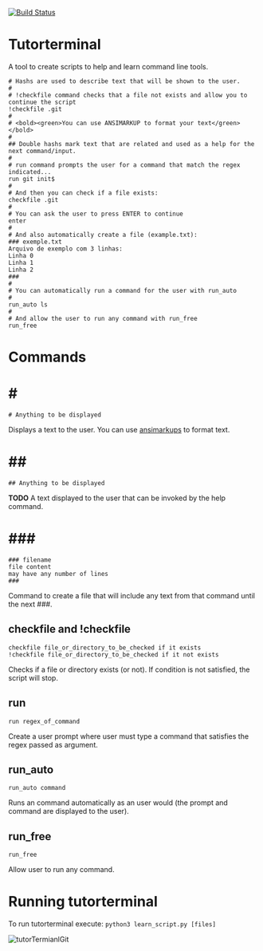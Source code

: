 [![Build Status](https://travis-ci.org/matheusgr/tutorterminal.svg?branch=master)](https://travis-ci.org/matheusgr/tutorterminal)

# Tutorterminal

A tool to create scripts to help and learn command line tools.

```text
# Hashs are used to describe text that will be shown to the user.
#
# !checkfile command checks that a file not exists and allow you to continue the script
!checkfile .git
#
# <bold><green>You can use ANSIMARKUP to format your text</green></bold>
#
## Double hashs mark text that are related and used as a help for the next command/input.
#
# run command prompts the user for a command that match the regex indicated...
run git init$
#
# And then you can check if a file exists:
checkfile .git
#
# You can ask the user to press ENTER to continue
enter
#
# And also automatically create a file (example.txt):
### exemple.txt
Arquivo de exemplo com 3 linhas:
Linha 0
Linha 1
Linha 2
###
#
# You can automatically run a command for the user with run_auto
#
run_auto ls
#
# And allow the user to run any command with run_free
run_free 
```


# Commands

# \#

```
# Anything to be displayed
```

Displays a text to the user. You can use [ansimarkups](https://github.com/gvalkov/python-ansimarkup) to format text.

# \##
```
## Anything to be displayed
```
**TODO** A text displayed to the user that can be invoked by the help command.


# \###
```
### filename
file content
may have any number of lines
###
```
Command to create a file that will include any text from that command until the next \###.


## checkfile and !checkfile
```
checkfile file_or_directory_to_be_checked if it exists
!checkfile file_or_directory_to_be_checked if it not exists
```
Checks if a file or directory exists (or not). If condition is not satisfied, the script will stop.

## run
```
run regex_of_command
```
Create a user prompt where user must type a command that satisfies the regex passed as argument.

## run_auto
```
run_auto command
```
Runs an command automatically as an user would (the prompt and command are displayed to the user).

## run_free
```
run_free
```
Allow user to run any command.

# Running tutorterminal
To run tutorterminal execute: 
``` python3 learn_script.py [files] ```

![tutorTermianlGit](https://user-images.githubusercontent.com/38442139/75818262-4fd3e680-5d77-11ea-830f-7734a4748b59.gif)
